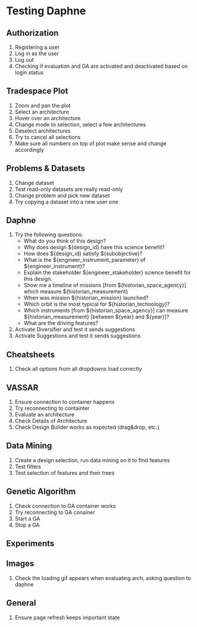 # Testing Daphne

## Authorization
1. Registering a user
2. Log in as the user
1. Log out
1. Checking if evaluation and GA are activated and deactivated based on login status

## Tradespace Plot
1. Zoom and pan the plot
1. Select an architecture
1. Hover over an architecture
1. Change mode to selection, select a few architectures
1. Deselect architectures
1. Try to cancel all selections
1. Make sure all numbers on top of plot make sense and change accordingly

## Problems & Datasets
1. Change dataset
1. Test read-only datasets are really read-only
1. Change problem and pick new dataset
1. Try copying a dataset into a new user one

## Daphne
1. Try the following questions:
    * What do you think of this design?
    * Why does design ${design_id} have this science benefit?
    * How does ${design_id} satisfy ${subobjective}?
    * What is the ${engineer_instrument_parameter} of ${engineer_instrument}?
    * Explain the stakeholder ${engineer_stakeholder} science benefit for this design.
    * Show me a timeline of missions [from ${historian_space_agency}] which measure ${historian_measurement}
    * When was mission ${historian_mission} launched?
    * Which orbit is the most typical for ${historian_technology}?
    * Which instruments [from ${historian_space_agency}] can measure ${historian_measurement} [between ${year} and ${year}]?
    * What are the driving features?
2. Activate Diversifier and test it sends suggestions
1. Activate Suggestions and test it sends suggestions

## Cheatsheets
1. Check all options from all dropdowns load correctly

## VASSAR
1. Ensure connection to container happens
1. Try reconnecting to containter
1. Evaluate an architecture
1. Check Details of Architecture
1. Check Design Builder works as expected (drag&drop, etc.)

## Data Mining
1. Create a design selection, run data mining on it to find features
1. Test filters
1. Test selection of features and their trees

## Genetic Algorithm
1. Check connection to GA container works
1. Try reconnecting to GA conainer
1. Start a GA
1. Stop a GA

## Experiments

## Images
1. Check the loading gif appears when evaluating arch, asking question to daphne

## General
1. Ensure page refresh keeps important state